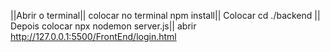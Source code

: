 ||Abrir o terminal||
colocar no terminal npm install||
Colocar cd ./backend ||
Depois colocar npx nodemon server.js||
abrir http://127.0.0.1:5500/FrontEnd/login.html
